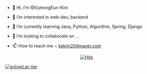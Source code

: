 - 👋 Hi, I’m @GyeongEun-Kim
- 👀 I’m interested in web-dev, backend
- 🌱 I’m currently learning Java, Python, Algorithm, Spring, Django
- 💞️ I’m looking to collaborate on ...
- 📫 How to reach me ~ kekim20@naver.com


  <div align=center>
	
  [![Hits](https://hits.seeyoufarm.com/api/count/incr/badge.svg?url=https://github.com/GyeongEun-Kim/)](https://github.com/GyeongEun-Kim/) 
	
  </div>

[![solved.ac tier](http://mazassumnida.wtf/api/generate_badge?boj=kekim20)](https://solved.ac/kekim20)
